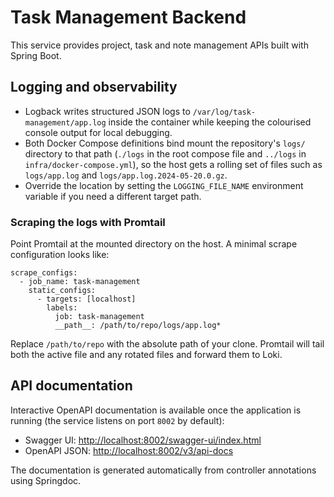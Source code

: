 # Task Management Backend

This service provides project, task and note management APIs built with Spring Boot.

## Logging and observability

- Logback writes structured JSON logs to `/var/log/task-management/app.log` inside the container while keeping the colourised console output for local debugging.
- Both Docker Compose definitions bind mount the repository's `logs/` directory to that path (`./logs` in the root compose file and `../logs` in `infra/docker-compose.yml`), so the host gets a rolling set of files such as `logs/app.log` and `logs/app.log.2024-05-20.0.gz`.
- Override the location by setting the `LOGGING_FILE_NAME` environment variable if you need a different target path.

### Scraping the logs with Promtail

Point Promtail at the mounted directory on the host. A minimal scrape configuration looks like:

```
scrape_configs:
  - job_name: task-management
    static_configs:
      - targets: [localhost]
        labels:
          job: task-management
          __path__: /path/to/repo/logs/app.log*
```

Replace `/path/to/repo` with the absolute path of your clone. Promtail will tail both the active file and any rotated files and forward them to Loki.

## API documentation

Interactive OpenAPI documentation is available once the application is running (the service listens on port `8002` by default):

- Swagger UI: [http://localhost:8002/swagger-ui/index.html](http://localhost:8002/swagger-ui/index.html)
- OpenAPI JSON: [http://localhost:8002/v3/api-docs](http://localhost:8002/v3/api-docs)

The documentation is generated automatically from controller annotations using Springdoc.
